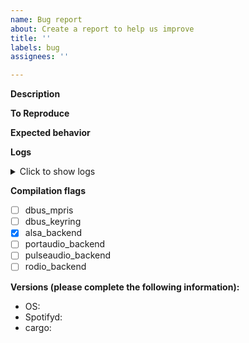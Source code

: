 ```yaml
---
name: Bug report
about: Create a report to help us improve
title: ''
labels: bug
assignees: ''

---
```


**Description**
<!-- A clear and concise description of what the bug is -->

**To Reproduce**
<!-- Steps to reproduce the behavior:
1. Go to '...'
2. Click on '....'
3. Scroll down to '....'
4. See error -->

**Expected behavior**
<!-- A clear and concise description of what you expected to happen (if applicable) -->

**Logs**
<details><summary>Click to show logs</summary>
<!-- PLEASE PASTE YOUR LOGS BELOW THIS LINE WHEN REPORTING BUGS. Make sure to run spotifyd using the `--verbose` flag -->
<!-- They have to be betwenn the `/summary` and the `/details` HTML tags -->  

</details>

<!-- if you compiled spotifyd yourself. Alsa backend enabled by default unless compiled with the `--no-default-features` flag -->
**Compilation flags** 
- [ ] dbus_mpris
- [ ] dbus_keyring
- [x] alsa_backend
- [ ] portaudio_backend
- [ ] pulseaudio_backend
- [ ] rodio_backend

**Versions (please complete the following information):**
 - OS: <!-- e.g. Ubuntu 18.04 LTS, Windows 10 -->
 - Spotifyd: <!-- commit hash or release version -->
- cargo: <!-- cargo --version -->

<!-- **Additional context**
Add any other context about the problem here. -->
